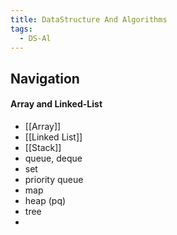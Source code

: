 ```yaml
---
title: DataStructure And Algorithms
tags:
  - DS-Al
---
```

## Navigation
#### Array and Linked-List
- [[Array]]
- [[Linked List]]
- [[Stack]]
- queue, deque
- set
- priority queue
- map
- heap (pq)
- tree
-
